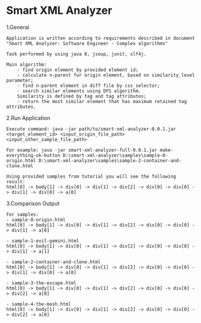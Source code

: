 # Smart XML Analyzer

1.General

    Application is written according to requirements described in document 
    "Smart XML Analyzer: Software Engineer - Complex algorithms"
    
    Task performed by using java 8, jsoup, junit, slf4j.
   
    Main algorithm: 
        - find origin element by provided element id;
        - calculate n-parent for origin element, based on similarity_level parameter;
        - find n-parent element in diff file by css_selector;
        - search similar elements using DFS algorithm. 
        Similarity is defined by tag and tag attributes;
        - return the most similar element that has maximum retained tag attributes.

2.Run Application

    Execute command: java -jar path/to/smart-xml-analyzer-0.0.1.jar <target_element_id> <input_origin_file_path> <input_other_sample_file_path> 
    
    For example: java -jar smart-xml-analyzer-full-0.0.1.jar make-everything-ok-button D:\smart-xml-analyzer\samples\sample-0-origin.html D:\smart-xml-analyzer\samples\sample-2-container-and-clone.html
    
    Using provided samples from tutorial you will see the following result:
    html[0] -> body[1] -> div[0] -> div[1] -> div[2] -> div[0] -> div[0] -> div[1] -> div[0] -> a[0]


3.Comparison Output
    
    For samples:
    - sample-0-origin.html
    html[0] -> body[1] -> div[0] -> div[1] -> div[2] -> div[0] -> div[0] -> div[1] -> a[0]
    
    - sample-1-evil-gemini.html
    html[0] -> body[1] -> div[0] -> div[1] -> div[2] -> div[0] -> div[0] -> div[1] -> a[1]
    
    - sample-2-container-and-clone.html
    html[0] -> body[1] -> div[0] -> div[1] -> div[2] -> div[0] -> div[0] -> div[1] -> div[0] -> a[0]
    
    - sample-3-the-escape.html
    html[0] -> body[1] -> div[0] -> div[1] -> div[2] -> div[0] -> div[0] -> div[2] -> a[0]

    - sample-4-the-mash.html
    html[0] -> body[1] -> div[0] -> div[1] -> div[2] -> div[0] -> div[0] -> div[2] -> a[0]